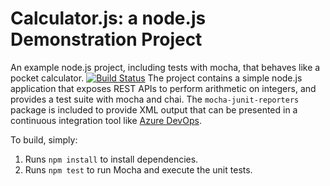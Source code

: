 Calculator.js: a node.js Demonstration Project
==============================================
An example node.js project, including tests with mocha, that behaves like
a pocket calculator.
[![Build Status](https://dev.azure.com/ninarsumAZ400/Version%20Controlling%20with%20Git%20in%20Azure%20Repos/_apis/build/status/ninaAZ400.calculator?branchName=master)](https://dev.azure.com/ninarsumAZ400/Version%20Controlling%20with%20Git%20in%20Azure%20Repos/_build/latest?definitionId=5&branchName=master)
The project contains a simple node.js application that exposes REST APIs
to perform arithmetic on integers, and provides a test suite with mocha
and chai.  The `mocha-junit-reporters` package is included to provide XML
output that can be presented in a continuous integration tool like
[Azure DevOps](https://azure.com/devops).

To build, simply:

1. Runs `npm install` to install dependencies.
2. Runs `npm test` to run Mocha and execute the unit tests.

